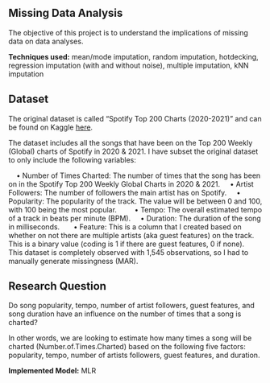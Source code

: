 ## Missing Data Analysis 
The objective of this project is to understand the implications of missing data on data analyses. 

**Techniques used:** mean/mode imputation, random imputation, hotdecking, regression imputation (with and without noise), multiple imputation, kNN imputation


## Dataset
The original dataset is called “Spotify Top 200 Charts (2020-2021)” and can be found on Kaggle [here](https://www.kaggle.com/datasets/sashankpillai/spotify-top-200-charts-20202021).

The dataset includes all the songs that have been on the Top 200 Weekly (Global) charts of Spotify in 2020 & 2021. I have subset the original dataset to only include the following variables:

    • Number of Times Charted: The number of times that the song has been on in the Spotify Top 200 Weekly Global Charts in 2020 & 2021.
    • Artist Followers: The number of followers the main artist has on Spotify.
    • Popularity: The popularity of the track. The value will be between 0 and 100, with 100 being the most popular.    
    • Tempo: The overall estimated tempo of a track in beats per minute (BPM).
    • Duration: The duration of the song in milliseconds.   
    • Feature: This is a column that I created based on whether on not there are multiple artists (aka guest features) on the track. This is a binary value (coding is 1 if there are guest features, 0 if none).
    
This dataset is completely observed with 1,545 observations, so I had to manually generate missingness (MAR).

## Research Question
Do song popularity, tempo, number of artist followers, guest features, and song duration have an influence on the number of times that a song is charted? 

In other words, we are looking to estimate how many times a song will be charted (Number.of.Times.Charted) based on the following five factors: popularity, tempo, number of artists followers, guest features, and duration.

**Implemented Model:** MLR


